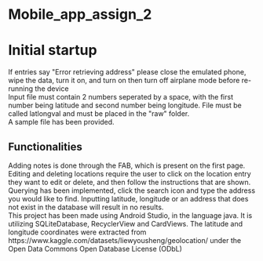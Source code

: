 # Mobile_app_assign_2  
<h1>Initial startup</h1>
<b1>If entries say "Error retrieving address" please close the emulated phone, wipe the data, turn it on, and turn on then turn off airplane mode before re-running the device<br>
Input file must contain 2 numbers seperated by a space, with the first number being latitude and second number being longitude. File must be called latlongval and must be placed in the "raw" folder.<br>
A sample file has been provided.</b1>
<h2>Functionalities</h2>
<b2>Adding notes is done through the FAB, which is present on the first page. Editing and deleting locations require the user to click on the location entry they want to edit or delete, and then follow
the instructions that are shown.<br>
Querying has been implemented, click the search icon and type the address you would like to find. Inputting latitude, longitude or an address that does not exist in the database will result in no results.<br>
This project has been made using Android Studio, in the language java. It is utilizing SQLiteDatabase, RecyclerView and CardViews. The latitude and longitude coordinates were extracted from https://www.kaggle.com/datasets/liewyousheng/geolocation/ under the Open Data Commons Open Database License (ODbL)</b2>
